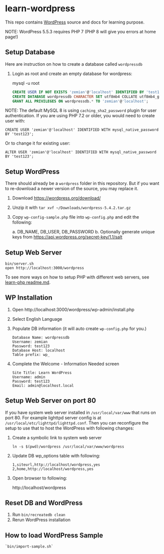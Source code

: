 # learn-wordpress

This repo contains [WordPress](https://wordpress.org) source and docs for learning purpose.

NOTE: WordPress 5.5.3 requires PHP 7 (PHP 8 will give you errors at home page!)

## Setup Database

Here are instruction on how to create a database called `wordpressdb`

1. Login as root and create an empty database for wordpress:

	mysql -u root

    ```sql
    CREATE USER IF NOT EXISTS 'zemian'@'localhost' IDENTIFIED BY 'test123';
    CREATE DATABASE wordpressdb CHARACTER SET utf8mb4 COLLATE utf8mb4_general_ci;
    GRANT ALL PRIVILEGES ON wordpressdb.* TO 'zemian'@'localhost';
    ```

NOTE: The default MySQL 8 is using `caching_sha2_password` plugin for user authentication. If you are using PHP 7.2 or 
older, you would need to create user with: 

    CREATE USER 'zemian'@'localhost' IDENTIFIED WITH mysql_native_password BY 'test123';

Or to change it for existing user:

    ALTER USER 'zemian'@'localhost' IDENTIFIED WITH mysql_native_password BY 'test123';

## Setup WordPress

There should already be a `wordpress` folder in this repository. But if you want to re-download a newer version 
of the source, you may replace it.

1. Download https://wordpress.org/download/

2. Unzip it with `tar xvf ~/Downloads/wordpress-5.4.2.tar.gz`

3. Copy `wp-config-sample.php` file into `wp-config.php` and edit the following:

    a. DB_NAME, DB_USER, DB_PASSWORD
    b. Optionally generate unique keys from https://api.wordpress.org/secret-key/1.1/salt

## Setup Web Server

	bin/server.sh
	open http://localhost:3000/wordpress

To see more ways on how to setup PHP with different web servers, see [learn-php readme.md](https://github.com/zemian/learn-php).

## WP Installation

1. Open http://localhost:3000/wordpress/wp-admin/install.php

2. Select English Language

3. Populate DB information (it will auto create `wp-config.php` for you.)

   ```
   Database Name: wordpressdb
   Username: zemian
   Password: test123
   Database Host: localhost
   Table prefix: wp_
   ```
   
4. Complete the Welcome - Information Needed screen

   ```
   Site Title: Learn WordPress
   Username: admin
   Password: test123
   Email: admin@localhost.local
   ```

## Setup Web Server on port 80

If you have system web server installed in `/usr/local/var/www` that runs on port 80.
For example lighttpd server config is at `/usr/local/etc/lighttpd/lighttpd.conf`. Then you can 
reconfigure the setup to use that to host the WordPress with following changes:

1. Create a symbolic link to system web server
   
    `ln -s $(pwd)/wordpress /usr/local/var/www/wordpress`

2. Update DB wp_options table with following:

    ```
    1,siteurl,http://localhost/wordpress,yes
    2,home,http://localhost/wordpress,yes
    ```
3. Open browser to following:

   http://localhost/wordpress

## Reset DB and WordPress

1. Run `bin/recreatedb clean`
2. Rerun WordPress installation

## How to load WordPress Sample

    `bin/import-sample.sh`
